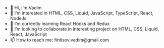 <ul>
  <li>👋 Hi, I’m Vadim</li>
  <li>👀 I’m interested in HTML, CSS, Liquid, JavaScript, TypeScript, React, NodeJs</li>
  <li>🌱 I’m currently learning React Hooks and Redux</li>
  <li>💞️ I’m looking to collaborate in interesting project on HTML, CSS, Liquid, React, JavaScript</li>
  <li>📫 How to reach me: fintisov.vadim@gmail.com</li>
</ul>
